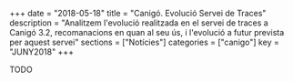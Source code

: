 +++
date        = "2018-05-18"
title       = "Canigó. Evolució Servei de Traces"
description = "Analitzem l'evolució realitzada en el servei de traces a Canigó 3.2, recomanacions en quan al seu ús, i l'evolució a futur prevista per aquest servei"
sections    = ["Notícies"]
categories  = ["canigo"]
key         = "JUNY2018"
+++

TODO

